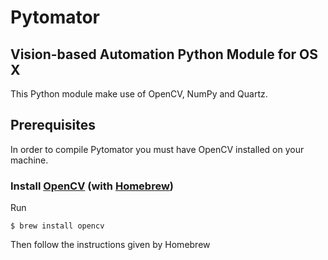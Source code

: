 # Pytomator

## Vision-based Automation Python Module for OS X


This Python module make use of OpenCV, NumPy and Quartz.

## Prerequisites

In order to compile Pytomator you must have OpenCV installed on your machine.

### Install [OpenCV](http://opencv.org/) (with [Homebrew](http://brew.sh/))
Run 

	$ brew install opencv

Then follow the instructions given by Homebrew

